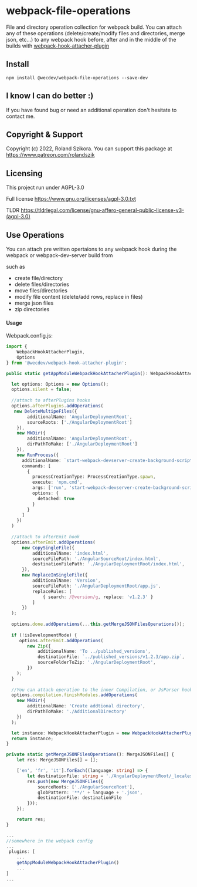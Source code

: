 # webpack-file-operations
File and directory operation collection for webpack build. You can attach any of these operations (delete/create/modify files and directories, merge json, etc...) to any webpack hook before, after and in the middle of the builds with [webpack-hook-attacher-plugin](https://www.npmjs.com/package/@wecdev/webpack-hook-attacher-plugin) 

## Install
`npm install @wecdev/webpack-file-operations --save-dev `

## I know I can do better :)
If you have found bug or need an additional operation don't hesitate to contact me.

## Copyright & Support
Copyright (c) 2022, Roland Szikora. 
You can support this package at https://www.patreon.com/rolandszik 

## Licensing
This project run under AGPL-3.0

Full license
https://www.gnu.org/licenses/agpl-3.0.txt

TLDR
https://tldrlegal.com/license/gnu-affero-general-public-license-v3-(agpl-3.0)

## Use Operations 
You can attach pre written opertaions to any webpack hook during the webpack or webpack-dev-server build from 

such as 
- create file/directory
- delete files/directories
- move files/directories
- modify file content (delete/add rows, replace in files)
- merge json files
- zip directories

#### Usage

Webpack.config.js:

```ts
import {
    WebpackHookAttacherPlugin,
    Options    
} from '@wecdev/webpack-hook-attacher-plugin';

public static getAppModuleWebpackHookAttacherPlugin(): WebpackHookAttacherPlugin {

  let options: Options = new Options();
  options.silent = false;
  
  //attach to afterPlugins hooks
  options.afterPlugins.addOperations(
   new DeleteMultipeFiles({
        additionalName: 'AngularDeploymentRoot',
        sourceRoots: ['./AngularDeploymentRoot']
    }),
    new MkDir({
        additionalName: 'AngularDeploymentRoot',
        dirPathToMake: ['./AngularDeploymentRoot']
    }),
    new RunProcess({
      additionalName: `start-webpack-devserver-create-background-script`,
      commands: [
        {
          processCreationType: ProcessCreationType.spawn,
          execute: 'npm.cmd',
          args: ['run', 'start-webpack-devserver-create-background-script'],
          options: {
            detached: true
          }
        }                       
      ]
    })
  )
  
  //attach to afterEmit hook
  options.afterEmit.addOperations(
      new CopySingleFile({
          additionalName: 'index.html',
          sourceFilePath: './AngularSourceRoot/index.html',
          destinationFilePath: './AngularDeploymentRoot/index.html',
      }),
      new ReplaceInSingleFile({
          additionalName: 'Version',
          sourceFilePath: './AngularDeploymentRoot/app.js',
          replaceRules: [
              { search: /@version/g, replace: 'v1.2.3' }
          ]
      })
  );
  
  options.done.addOperations(...this.getMergeJSONFilesOperations());
  
  if (!isDevelopmentMode) {
     options.afterEmit.addOperations(
        new Zip({
            additionalName: 'To ../published_versions',
            destinationFile: `../published_versions/v1.2.3/app.zip`,
            sourceFolderToZip: './AngularDeploymentRoot',
        })
    );
  }
  
  //You can attach operation to the inner Compilation, or JsParser hooks if those exist in the given Compiler hook
  options.compilation.finishModules.addOperations(
    new MkDir({
        additionalName: 'Create addtional directory',
        dirPathToMake: './AdditionalDirectory'
    })
  );

  let instance: WebpackHookAttacherPlugin = new WebpackHookAttacherPlugin(options);
  return instance;
}

private static getMergeJSONFilesOperations(): MergeJSONFiles[] {
    let res: MergeJSONFiles[] = [];

    ['en', 'fr', 'it'].forEach((language: string) => {
        let destinationFile: string = './AngularDeploymentRoot/_locales/' + language + '.json';
        res.push(new MergeJSONFiles({
            sourceRoots: ['./AngularSourceRoot'],
            globPattern: '**/' + language + '.json',
            destinationFile: destinationFile
        }));
    });

    return res;
}

...
//somewhere in the webpack config
...
 plugins: [
    ...
    getAppModuleWebpackHookAttacherPlugin()
    ...
]
...
```
